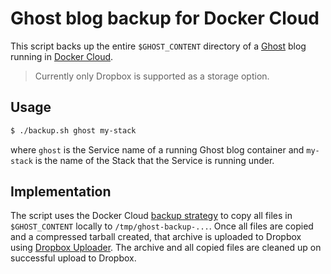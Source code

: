 # Ghost blog backup for Docker Cloud

This script backs up the entire `$GHOST_CONTENT` directory of a [Ghost](https://ghost.org/)
blog running in [Docker Cloud](https://cloud.docker.com/).

> Currently only Dropbox is supported as a storage option.

## Usage

```bash
$ ./backup.sh ghost my-stack
```

where `ghost` is the Service name of a running Ghost blog container and
`my-stack` is the name of the Stack that the Service is running under.

## Implementation

The script uses the Docker Cloud [backup strategy](https://docs.docker.com/docker-cloud/apps/volumes/#/back-up-data-volumes)
to copy all files in `$GHOST_CONTENT` locally to `/tmp/ghost-backup-...`.
Once all files are copied and a compressed tarball created, that archive
is uploaded to Dropbox using [Dropbox Uploader](https://github.com/andreafabrizi/Dropbox-Uploader).
The archive and all copied files are cleaned up on successful upload to Dropbox.
